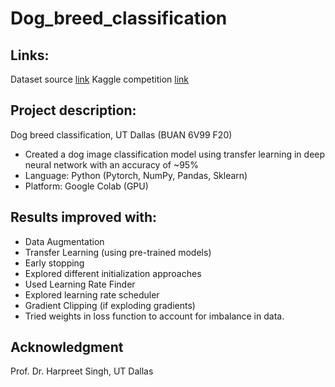 # Dog_breed_classification

## **Links:**

Dataset source [link](https://github.com/fastai/imagenette)
Kaggle competition [link](https://www.kaggle.com/c/final-project-dl-spring-2020)

## **Project description:**
Dog breed classification, UT Dallas (BUAN 6V99 F20)
- Created a dog image classification model using transfer learning in deep neural network with an accuracy of ~95%
- Language: Python (Pytorch, NumPy, Pandas, Sklearn) 
- Platform: Google Colab (GPU)

## **Results improved with:**
-	Data Augmentation
-	Transfer Learning (using pre-trained models)
-	Early stopping
-	Explored different initialization approaches 
-	Used Learning Rate Finder
-	Explored learning rate scheduler
-	Gradient Clipping (if exploding gradients)
-	Tried weights in loss function to account for imbalance in data.

## **Acknowledgment**
Prof. Dr. Harpreet Singh, UT Dallas
